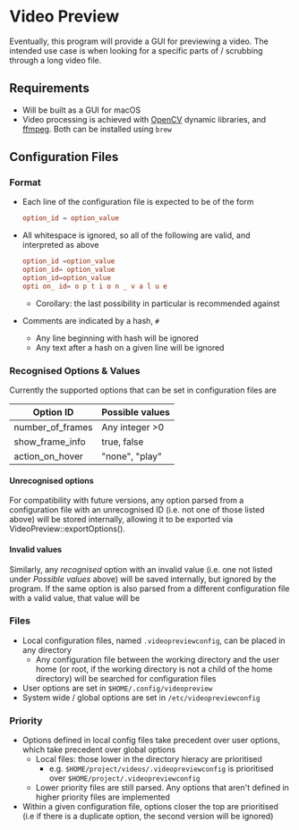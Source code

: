 # Video Preview
Eventually, this program will provide a GUI for previewing a video. The intended use case is when looking for a specific parts of / scrubbing through a long video file.

## Requirements

- Will be built as a GUI for macOS
- Video processing is achieved with [OpenCV](https://opencv.org/) dynamic libraries, and [ffmpeg](https://ffmpeg.org/). Both can be installed using `brew`

## Configuration Files

### Format

- Each line of the configuration file is expected to be of the form 

  ```toml
  option_id = option_value
  ```

- All whitespace is ignored, so all of the following are valid, and interpreted as above

  ```toml
  option_id =option_value
  option_id= option_value
  option_id=option_value
  opti on_ id= o p t i o n _ v a l u e
  ```

  - Corollary: the last possibility in particular is recommended against

- Comments are indicated by a hash, `#`

  - Any line beginning with hash will be ignored
  - Any text after a hash on a given line will be ignored

### Recognised Options & Values

Currently the supported options that can be set in configuration files are

| Option ID        | Possible values |
| ---------------- | --------------- |
| number_of_frames | Any integer >0  |
| show_frame_info  | true, false     |
| action_on_hover  | "none", "play"  |

#### Unrecognised options

For compatibility with future versions, any option parsed from a configuration file with an unrecognised ID (i.e. not one of those listed above) will be stored internally, allowing it to be exported via VideoPreview::exportOptions().

#### Invalid values

Similarly, any *recognised* option with an invalid value (i.e. one not listed under *Possible values* above) will be saved internally, but ignored by the program. If the same option is also parsed from a different configuration file with a valid value, that value will be 

### Files

- Local configuration files, named `.videopreviewconfig`, can be placed in any directory
  - Any configuration file between the working directory and the user home (or root, if the working directory is not a child of the home directory) will be searched for configuration files
- User options are set in `$HOME/.config/videopreview`
- System wide / global options are set in `/etc/videopreviewconfig`

### Priority

- Options defined in local config files take precedent over user options, which take precedent over global options
  - Local files: those lower in the directory hieracy are prioritised
    - e.g. `$HOME/project/videos/.videopreviewconfig` is prioritised over `$HOME/project/.videopreviewconfig`
  - Lower priority files are still parsed. Any options that aren't defined in higher priority files are implemented
- Within a given configuration file, options closer the top are prioritised (i.e if there is a duplicate option, the second version will be ignored)